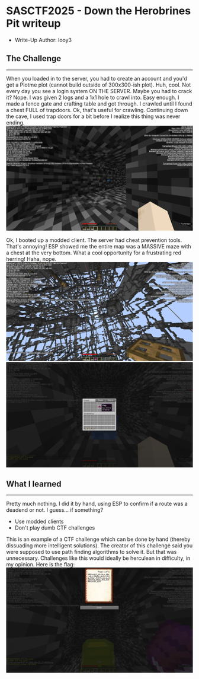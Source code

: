 # SASCTF2025 - Down the Herobrines Pit writeup

- Write-Up Author: looy3 


## The Challenge

---
When you loaded in to the server, you had to create an account and you'd get a Plotme plot (cannot build outside of 300x300-ish plot). Huh, cool. Not every day you see a login system ON THE SERVER. Maybe you had to crack it? Nope. 
I was given 2 logs and a 1x1 hole to crawl into. Easy enough. I made a fence gate and crafting table and got through. I crawled until I found a chest FULL of trapdoors. Ok, that's useful for crawling. Continuing down the cave, I used trap doors for a bit before I realize this thing was never ending. 
![I hate alt text](https://github.com/looy3/ctf-writeups/blob/main/SASCTF/minecraft/imgs/crawling.png)


Ok, I booted up a modded client. The server had cheat prevention tools. That's annoying! ESP showed me the entire map was a MASSIVE maze with a chest at the very bottom. What a cool opportunity for a frustrating red herring! Haha, nope.
![I hate alt text](https://github.com/looy3/ctf-writeups/blob/main/SASCTF/minecraft/imgs/maze.png)
![I hate alt text](https://github.com/looy3/ctf-writeups/blob/main/SASCTF/minecraft/imgs/flag1.png)


## What I learned

---
Pretty much nothing. I did it by hand, using ESP to confirm if a route was a deadend or not. 
I guess... if something? 
- Use modded clients
- Don't play dumb CTF challenges

This is an example of a CTF challenge which can be done by hand (thereby dissuading more intelligent solutions). The creator of this challenge said you were supposed to use path finding algorithms to solve it. But that was unnecessary. Challenges like this would ideally be herculean in difficulty, in my opinion. Here is the flag:
![I hate alt text](https://github.com/looy3/ctf-writeups/blob/main/SASCTF/minecraft/imgs/flag2.png)

 

